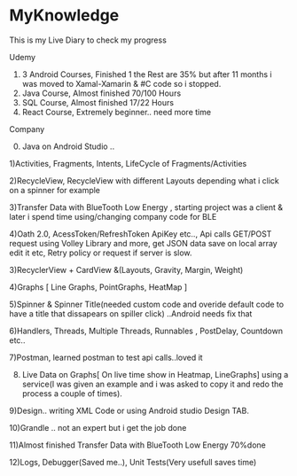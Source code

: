 # MyKnowledge

This is my Live Diary to check my progress

Udemy
1) 3 Android Courses,  Finished 1 the Rest are 35% but after 11 months i was moved to Xamal-Xamarin & #C code so i stopped.
2) Java Course, Almost finished 70/100 Hours
3) SQL  Course, Almost finished 17/22 Hours
4) React Course, Extremely beginner.. need more time

Company 

0) Java on Android Studio .. 

1)Activities, Fragments, Intents, LifeCycle of Fragments/Activities

2)RecycleView, RecycleView with different Layouts depending what i click on a spinner for example

3)Transfer Data with BlueTooth Low Energy , starting project was a client & later i spend time using/changing company code for BLE

4)Oath 2.0, AcessToken/RefreshToken ApiKey etc.., Api calls GET/POST request using Volley Library and more, get JSON data save on local array edit it etc,
  Retry policy or request if server is slow.

3)RecyclerView + CardView &(Layouts, Gravity, Margin, Weight)

4)Graphs [ Line Graphs, PointGraphs, HeatMap ] 

5)Spinner & Spinner Title(needed custom code and overide default code to have a title that dissapears on spiller click) ..Android needs fix that

6)Handlers, Threads, Multiple Threads, Runnables , PostDelay, Countdown etc..

7)Postman, learned postman to test api calls..loved it

8) Live Data on Graphs[ On live time show in Heatmap, LineGraphs] using a service(I was given an example and i was asked to copy it and redo the process a couple
   of times).

9)Design.. writing XML Code or using Android studio Design TAB.

10)Grandle .. not an expert but i get the job done

11)Almost finished Transfer Data with BlueTooth Low Energy 70%done

12)Logs, Debugger(Saved me..), Unit Tests(Very usefull saves time)
